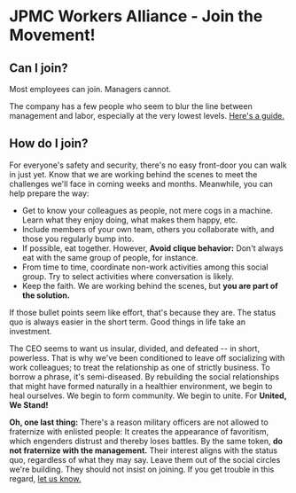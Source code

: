 # JPMC Workers Alliance - Join the Movement!

## Can I join?

Most employees can join. Managers cannot.

The company has a few people who seem to blur the line between management and labor,
especially at the very lowest levels. [Here's a guide.](/mgr)


## How do I join?

For everyone's safety and security, there's no easy front-door you can walk in just yet.
Know that we are working behind the scenes to meet the challenges we'll face in coming weeks and months.
Meanwhile, you can help prepare the way:

* Get to know your colleagues as people, not mere cogs in a machine. Learn what they enjoy doing, what makes them happy, etc.
* Include members of your own team, others you collaborate with, and those you regularly bump into.
* If possible, eat together. However, **Avoid clique behavior:** Don't always eat with the same group of people, for instance.
* From time to time, coordinate non-work activities among this social group. Try to select activities where conversation is likely.
* Keep the faith. We are working behind the scenes, but **you are part of the solution.**

If those bullet points seem like effort, that's because they are.
The status quo is always easier in the short term.
Good things in life take an investment.

The CEO seems to want us insular, divided, and defeated -- in short, powerless.
That is why we've been conditioned to leave off socializing with work colleagues;
to treat the relationship as one of strictly business. To borrow a phrase, it's semi-diseased.
By rebuilding the social relationships that might have formed naturally in a healthier environment,
we begin to heal ourselves. We begin to form community. We begin to unite. For **United, We Stand!**

**Oh, one last thing:**
There's a reason military officers are not allowed to fraternize with enlisted people:
It creates the appearance of favoritism, which engenders distrust and thereby loses battles.
By the same token, **do not fraternize with the management.**
Their interest aligns with the status quo, regardless of what they may say.
Leave them out of the social circles we're building.
They should not insist on joining. If you get trouble in this regard,
[let us know.](/contact)

